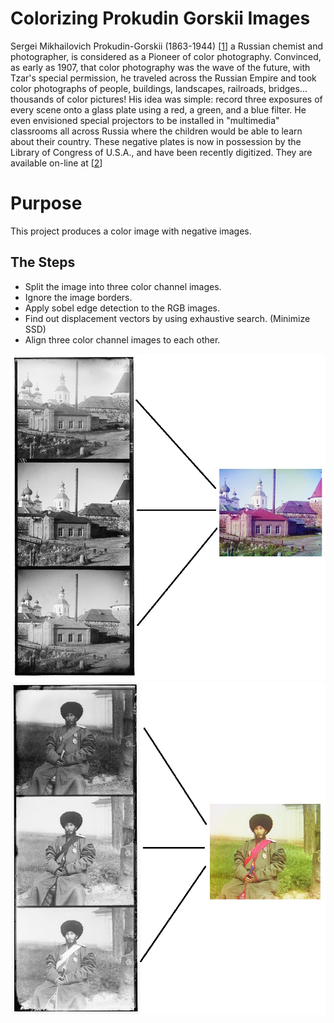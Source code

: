 # Colorizing Prokudin Gorskii Images

Sergei Mikhailovich Prokudin-Gorskii (1863-1944) [[1]] a Russian chemist and photographer, is 
considered as a Pioneer of color photography. Convinced, as early as 1907, that color photography was 
the wave of the future, with Tzar's special permission, he traveled across the Russian Empire and took
color photographs of people, buildings, landscapes, railroads, bridges... thousands of color pictures! 
His idea was simple: record three exposures of every scene onto a glass plate using a red, a green, and 
a blue filter. He even envisioned special projectors to be installed in "multimedia" classrooms all across 
Russia where the children would be able to learn about their country. These negative plates is now in 
possession by the Library of Congress of U.S.A., and have been recently digitized. They are available on-line at 
[[2]]

[1]: http://en.wikipedia.org/wiki/Prokudin-Gorskii
[2]: http://www.loc.gov/exhibits/empire/gorskii.html

# Purpose

This project produces a color image with negative images.

## The Steps

- Split the image into three color channel images.
- Ignore the image borders.
- Apply sobel edge detection to the RGB images.
- Find out displacement vectors by using exhaustive search. (Minimize SSD)
- Align three color channel images to each other.

![](image1.jpg)
![](image2.jpg)
